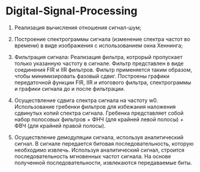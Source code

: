 # Digital-Signal-Processing

1) Реализация вычисления отношения сигнал-шум;
2) Построение спектрограммы сигнала (изменение спектра частот во времени) в виде изображения с использованием окна Хеннинга;

3) Фильтрация сигнала:
Реализация фильтра, котрорый пропускает только указанную частоту в сигнале. Фильтр представлен в виде соединения FIR и IIR фильтров. Фильтр применяется таким образом, чтобы минимизировать фазовый сдвиг. Построены
графики передаточной функции FIR, IIR и итогового фильтра, спектрограммы и графики сигнала до и после фильтрации.

4) Осуществление сдвига спектра сигнала на частоту w0.
Использование гребенки фильтров для избежания наложения сдвинутых копий спектра сигнала.
Гребенка представляет собой набор полосовых фильтров + ФНЧ (для крайней левой полосы) + ФВЧ (для крайней правой полосы).

5) Осуществление демодуляции сигнала, используя аналитический сигнал.
В сигнале передается битовая последовательность, которую необходимо извлечь. Используя аналитический сигнал, строится последовательность мгновенных частот сигнала. На основе полученной последовательности, извлекаются передаваемые биты.
